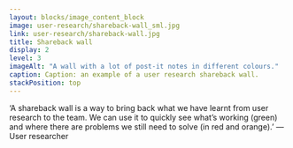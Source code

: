 ```yaml
---
layout: blocks/image_content_block
image: user-research/shareback-wall_sml.jpg
link: user-research/shareback-wall.jpg
title: Shareback wall
display: 2
level: 3
imageAlt: "A wall with a lot of post-it notes in different colours."
caption: Caption: an example of a user research shareback wall.
stackPosition: top
---
```


‘A shareback wall is a way to bring back what we have learnt from user research to the team. We can use it to quickly see what’s working (green) and where there are problems we still need to solve (in red and orange).’ — User researcher

